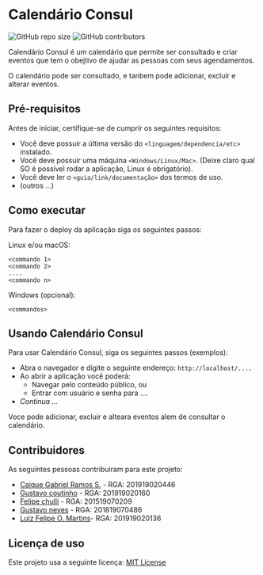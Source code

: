 # Calendário Consul

<!--- Exemplos de badges. Acesse https://shields.io para outras opções. Você pode querer incluir informações de dependencias, build, testes, licença, etc. --->
![GitHub repo size](https://img.shields.io/github/repo-size/hsborges/progweb-template)
![GitHub contributors](https://img.shields.io/github/contributors/hsborges/progweb-template)

Calendário Consul é um calendário que permite ser consultado e criar eventos que tem o obejtivo de ajudar as pessoas com seus agendamentos. 

O calendário pode ser consultado, e tanbem pode adicionar, excluir e alterar eventos.

## Pré-requisitos

Antes de iniciar, certifique-se de cumprir os seguintes requisitos:
<!--- Estes são alguns exemplos de requisitos. Adicione, duplique e remove como necessário --->
* Você deve possuir a última versão do `<linguagem/dependencia/etc>` instalado.
* Você deve possuir uma máquina `<Windows/Linux/Mac>`. (Deixe claro qual SO é possível rodar a aplicação, Linux é obrigatório).
* Você deve ler o `<guia/link/documentação>` dos termos de uso.
* (outros ...)

## Como executar

Para fazer o deploy da aplicação siga os seguintes passos:

Linux e/ou macOS:
```
<commando 1>
<commando 2>
....
<commando n>
```

Windows (opcional):
```
<commandos>
```

## Usando Calendário Consul

Para usar Calendário Consul, siga os seguintes passos (exemplos):

* Abra o navegador e digite o seguinte endereço: `http://localhost/....`
* Ao abrir a aplicação você poderá:
  * Navegar pelo conteúdo público, ou
  * Entrar com usuário e senha para ....
* *Continua ...*  

Voce pode adicionar, excluir e alteara eventos alem de consultar o calendário.

## Contribuidores

As seguintes pessoas contribuiram para este projeto:

<ul>
 <li><a href="https://github.com/CaiqueRamos">Caique Gabriel Ramos S.</a> - RGA: 201919020446

 <li><a href="https://github.com/gustacoutinho">Gustavo coutinho</a> - RGA: 201919020160</li>

 <li><a href="https://github.com/felipechulli">Felipe chulli</a> - RGA: 201519070209</li>

 <li><a href="https://github.com/gusnvs">Gustavo neves</a> - RGA: 201819070486</li>

 <li><a href="https://github.com/LipeOM">Luiz Felipe O. Martins</a>- RGA: 201919020136</li>
</ul>

## Licença de uso

Este projeto usa a seguinte licença: <a href="https://choosealicense.com/licenses/mit">MIT License</a>
